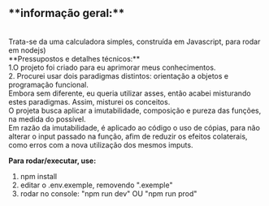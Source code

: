 <h2>**informação geral:**</h2>
<Br>
Trata-se da uma calculadora simples, construída em Javascript, para rodar em nodejs)
<Br>
**Pressupostos e detalhes técnicos:**<Br>
1.O projeto foi criado para eu aprimorar meus conhecimentos.
<Br> 2. Procurei usar dois paradigmas distintos: orientação a objetos e programação funcional. <Br>
Embora sem diferente, eu queria utilizar asses, então acabei misturando estes paradigmas.
Assim, misturei os conceitos.<Br>
O projeta busca aplicar a imutabilidade, composição e pureza das funções, na medida do possível.<Br>
Em razão da imutabilidade, é aplicado ao código o uso de cópias, para não alterar o input passado na função,
afim de reduzir os efeitos colaterais, como erros com a nova utilização dos mesmos imputs.<Br>

**Para rodar/executar, use:**

1. npm install<Br>
2. editar o .env.exemple, removendo ".exemple"<Br>
3. rodar no console: "npm run dev" OU "npm run prod"<Br>
